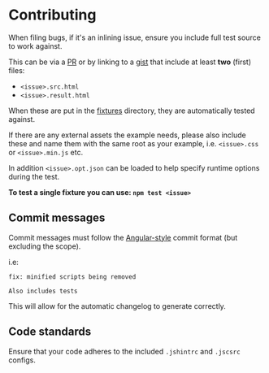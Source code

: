 # Contributing

When filing bugs, if it's an inlining issue, ensure you include full test source to work against.

This can be via a [PR](https://github.com/remy/inliner/pulls) or by linking to a [gist](https://gist.github.com) that include at least **two** (first) files:

- `<issue>.src.html`
- `<issue>.result.html`

When these are put in the [fixtures](https://github.com/remy/inliner/tree/master/test/fixtures) directory, they are automatically tested against.

If there are any external assets the example needs, please also include these and name them with the same root as your example, i.e. `<issue>.css` or `<issue>.min.js` etc.

In addition `<issue>.opt.json` can be loaded to help specify runtime options during the test. 

**To test a single fixture you can use: `npm test <issue>`**

## Commit messages

Commit messages must follow the [Angular-style](https://github.com/angular/angular.js/blob/master/CONTRIBUTING.md#commit-message-format) commit format (but excluding the scope).

i.e:

```text
fix: minified scripts being removed

Also includes tests
```

This will allow for the automatic changelog to generate correctly.

## Code standards

Ensure that your code adheres to the included `.jshintrc` and `.jscsrc` configs.
